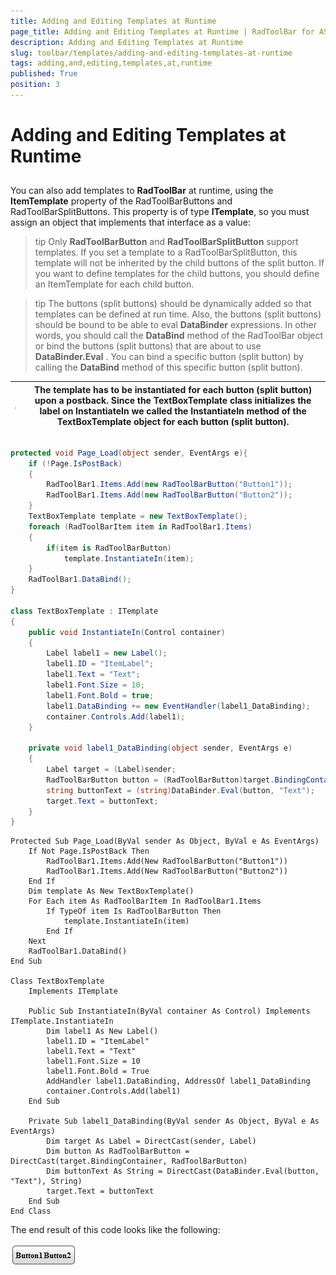 ```yaml
---
title: Adding and Editing Templates at Runtime
page_title: Adding and Editing Templates at Runtime | RadToolBar for ASP.NET AJAX Documentation
description: Adding and Editing Templates at Runtime
slug: toolbar/templates/adding-and-editing-templates-at-runtime
tags: adding,and,editing,templates,at,runtime
published: True
position: 3
---
```


# Adding and Editing Templates at Runtime

## 

You can also add templates to **RadToolBar** at runtime, using the **ItemTemplate** property of the RadToolBarButtons and RadToolBarSplitButtons. This property is of type **ITemplate**, so you must assign an object that implements that interface as a value:

>tip Only **RadToolBarButton** and **RadToolBarSplitButton** support templates. If you set a template to a RadToolBarSplitButton, this template will not be inherited by the child buttons of the split button. If you want to define templates for the child buttons, you should define an ItemTemplate for each child button.
>


>tip The buttons (split buttons) should be dynamically added so that templates can be defined at run time.
>Also, the buttons (split buttons) should be bound to be able to eval **DataBinder** expressions. In other words, you should call the **DataBind** method of the RadToolBar object or bind the buttons (split buttons) that are about to use **DataBinder.Eval** . You can bind a specific button (split button) by calling the **DataBind** method of this specific button (split button).
>



| ![Note](images/toolbar_hs_note.gif) | The template has to be instantiated for each button (split button) upon a postback. Since the TextBoxTemplate class initializes the label on InstantiateIn we called the InstantiateIn method of the TextBoxTemplate object for each button (split button). |
| ------ | ------ |

## 



````C#	     
protected void Page_Load(object sender, EventArgs e){ 
    if (!Page.IsPostBack) 
    {
        RadToolBar1.Items.Add(new RadToolBarButton("Button1"));
        RadToolBar1.Items.Add(new RadToolBarButton("Button2"));
    } 
    TextBoxTemplate template = new TextBoxTemplate(); 
    foreach (RadToolBarItem item in RadToolBar1.Items) 
    {  
        if(item is RadToolBarButton)      
            template.InstantiateIn(item); 
    } 
    RadToolBar1.DataBind();
}

class TextBoxTemplate : ITemplate
{
    public void InstantiateIn(Control container) 
    {     
        Label label1 = new Label();   
        label1.ID = "ItemLabel";
        label1.Text = "Text";  
        label1.Font.Size = 10;   
        label1.Font.Bold = true;  
        label1.DataBinding += new EventHandler(label1_DataBinding);  
        container.Controls.Add(label1);
    }

    private void label1_DataBinding(object sender, EventArgs e) 
    {  
        Label target = (Label)sender;  
        RadToolBarButton button = (RadToolBarButton)target.BindingContainer; 
        string buttonText = (string)DataBinder.Eval(button, "Text"); 
        target.Text = buttonText; 
    }
}				
````
````VB.NET	    
Protected Sub Page_Load(ByVal sender As Object, ByVal e As EventArgs)
    If Not Page.IsPostBack Then
        RadToolBar1.Items.Add(New RadToolBarButton("Button1"))
        RadToolBar1.Items.Add(New RadToolBarButton("Button2"))
    End If
    Dim template As New TextBoxTemplate()
    For Each item As RadToolBarItem In RadToolBar1.Items
        If TypeOf item Is RadToolBarButton Then
            template.InstantiateIn(item)
        End If
    Next
    RadToolBar1.DataBind()
End Sub

Class TextBoxTemplate
    Implements ITemplate

    Public Sub InstantiateIn(ByVal container As Control) Implements ITemplate.InstantiateIn
        Dim label1 As New Label()
        label1.ID = "ItemLabel"
        label1.Text = "Text"
        label1.Font.Size = 10
        label1.Font.Bold = True
        AddHandler label1.DataBinding, AddressOf label1_DataBinding
        container.Controls.Add(label1)
    End Sub

    Private Sub label1_DataBinding(ByVal sender As Object, ByVal e As EventArgs)
        Dim target As Label = DirectCast(sender, Label)
        Dim button As RadToolBarButton = DirectCast(target.BindingContainer, RadToolBarButton)
        Dim buttonText As String = DirectCast(DataBinder.Eval(button, "Text"), String)
        target.Text = buttonText
    End Sub
End Class	
````

The end result of this code looks like the following:

![ToolBar Template](images/toolbar_add_templates_runtime.gif)
